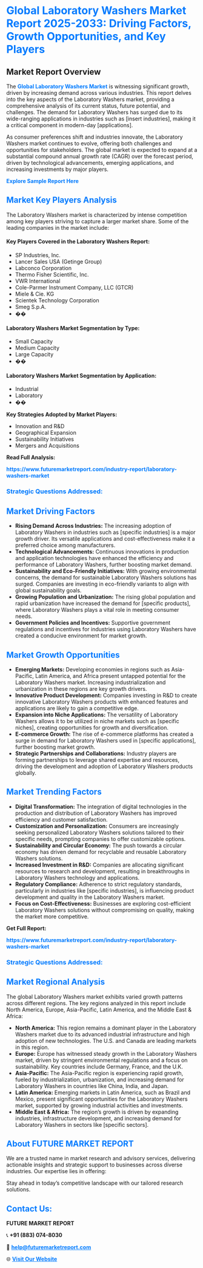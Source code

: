 <h1 style="color: #007BFF;">Global Laboratory Washers Market Report 2025-2033: Driving Factors, Growth Opportunities, and Key Players</h1>

<section id="overview">
<h2>Market Report Overview</h2>
<p>The <a href="https://www.futuremarketreport.com/industry-report/laboratory-washers-market" style="color: #007BFF; text-decoration: none;"><strong>Global Laboratory Washers Market</strong></a> is witnessing significant growth, driven by increasing demand across various industries. This report delves into the key aspects of the Laboratory Washers market, providing a comprehensive analysis of its current status, future potential, and challenges. The demand for Laboratory Washers has surged due to its wide-ranging applications in industries such as [insert industries], making it a critical component in modern-day [applications].</p>
<p>As consumer preferences shift and industries innovate, the Laboratory Washers market continues to evolve, offering both challenges and opportunities for stakeholders. The global market is expected to expand at a substantial compound annual growth rate (CAGR) over the forecast period, driven by technological advancements, emerging applications, and increasing investments by major players.</p>
</section>

<section id="overview">
<p><a href="https://www.futuremarketreport.com/request-sample/reportId=118188" style="color: #007BFF; text-decoration: none;"><strong>Explore Sample Report Here</strong></a></p>
</section>

<section id="key-players">
<h2 style="color: #007BFF;">Market Key Players Analysis</h2>
<p>The Laboratory Washers market is characterized by intense competition among key players striving to capture a larger market share. Some of the leading companies in the market include:</p>
<h4>Key Players Covered in the Laboratory Washers Report:</h4>
<ul><li>SP Industries, Inc.</li><li>Lancer Sales USA (Getinge Group)</li><li>Labconco Corporation</li><li>Thermo Fisher Scientific, Inc.</li><li>VWR International</li><li>Cole-Parmer Instrument Company, LLC (GTCR)</li><li>Miele &amp; Cie. KG</li><li>Scientek Technology Corporation</li><li>Smeg S.p.A.</li><li>��</li></ul>
<h4>Laboratory Washers Market Segmentation by Type:</h4>
<ul><li>Small Capacity</li><li>Medium Capacity</li><li>Large Capacity</li><li>��</li></ul>

<h4>Laboratory Washers Market Segmentation by Application:</h4>
<ul><li>Industrial</li><li>Laboratory</li><li>��</li></ul>
<p><strong>Key Strategies Adopted by Market Players:</strong></p>
<ul>
<li>Innovation and R&D</li>
<li>Geographical Expansion</li>
<li>Sustainability Initiatives</li>
<li>Mergers and Acquisitions</li>
</ul>
</section>

<section>
<p><strong>Read Full Analysis: </strong></p><a href="https://www.futuremarketreport.com/industry-report/laboratory-washers-market" style="color: #007BFF; text-decoration: none;"><strong>https://www.futuremarketreport.com/industry-report/laboratory-washers-market</strong></a>
<h3 style="color: #007BFF;">Strategic Questions Addressed:</h3>
</section>

<section id="driving-factors">
<h2 style="color: #007BFF;">Market Driving Factors</h2>
<ul>
<li><strong>Rising Demand Across Industries:</strong> The increasing adoption of Laboratory Washers in industries such as [specific industries] is a major growth driver. Its versatile applications and cost-effectiveness make it a preferred choice among manufacturers.</li>
<li><strong>Technological Advancements:</strong> Continuous innovations in production and application technologies have enhanced the efficiency and performance of Laboratory Washers, further boosting market demand.</li>
<li><strong>Sustainability and Eco-Friendly Initiatives:</strong> With growing environmental concerns, the demand for sustainable Laboratory Washers solutions has surged. Companies are investing in eco-friendly variants to align with global sustainability goals.</li>
<li><strong>Growing Population and Urbanization:</strong> The rising global population and rapid urbanization have increased the demand for [specific products], where Laboratory Washers plays a vital role in meeting consumer needs.</li>
<li><strong>Government Policies and Incentives:</strong> Supportive government regulations and incentives for industries using Laboratory Washers have created a conducive environment for market growth.</li>
</ul>
</section>

<section id="growth-opportunities">
<h2 style="color: #007BFF;">Market Growth Opportunities</h2>
<ul>
<li><strong>Emerging Markets:</strong> Developing economies in regions such as Asia-Pacific, Latin America, and Africa present untapped potential for the Laboratory Washers market. Increasing industrialization and urbanization in these regions are key growth drivers.</li>
<li><strong>Innovative Product Development:</strong> Companies investing in R&D to create innovative Laboratory Washers products with enhanced features and applications are likely to gain a competitive edge.</li>
<li><strong>Expansion into Niche Applications:</strong> The versatility of Laboratory Washers allows it to be utilized in niche markets such as [specific niches], creating opportunities for growth and diversification.</li>
<li><strong>E-commerce Growth:</strong> The rise of e-commerce platforms has created a surge in demand for Laboratory Washers used in [specific applications], further boosting market growth.</li>
<li><strong>Strategic Partnerships and Collaborations:</strong> Industry players are forming partnerships to leverage shared expertise and resources, driving the development and adoption of Laboratory Washers products globally.</li>
</ul>
</section>

<section id="trending-factors">
<h2 style="color: #007BFF;">Market Trending Factors</h2>
<ul>
<li><strong>Digital Transformation:</strong> The integration of digital technologies in the production and distribution of Laboratory Washers has improved efficiency and customer satisfaction.</li>
<li><strong>Customization and Personalization:</strong> Consumers are increasingly seeking personalized Laboratory Washers solutions tailored to their specific needs, prompting companies to offer customizable options.</li>
<li><strong>Sustainability and Circular Economy:</strong> The push towards a circular economy has driven demand for recyclable and reusable Laboratory Washers solutions.</li>
<li><strong>Increased Investment in R&D:</strong> Companies are allocating significant resources to research and development, resulting in breakthroughs in Laboratory Washers technology and applications.</li>
<li><strong>Regulatory Compliance:</strong> Adherence to strict regulatory standards, particularly in industries like [specific industries], is influencing product development and quality in the Laboratory Washers market.</li>
<li><strong>Focus on Cost-Effectiveness:</strong> Businesses are exploring cost-efficient Laboratory Washers solutions without compromising on quality, making the market more competitive.</li>
</ul>
</section>

<section>
<p><strong>Get Full Report: </strong></p><a href="https://www.futuremarketreport.com/industry-report/laboratory-washers-market" style="color: #007BFF; text-decoration: none;"><strong>https://www.futuremarketreport.com/industry-report/laboratory-washers-market</strong></a>
<h3 style="color: #007BFF;">Strategic Questions Addressed:</h3>
</section>


<section id="regional-analysis">
<h2 style="color: #007BFF;">Market Regional Analysis</h2>
<p>The global Laboratory Washers market exhibits varied growth patterns across different regions. The key regions analyzed in this report include North America, Europe, Asia-Pacific, Latin America, and the Middle East & Africa:</p>
<ul>
<li><strong>North America:</strong> This region remains a dominant player in the Laboratory Washers market due to its advanced industrial infrastructure and high adoption of new technologies. The U.S. and Canada are leading markets in this region.</li>
<li><strong>Europe:</strong> Europe has witnessed steady growth in the Laboratory Washers market, driven by stringent environmental regulations and a focus on sustainability. Key countries include Germany, France, and the U.K.</li>
<li><strong>Asia-Pacific:</strong> The Asia-Pacific region is experiencing rapid growth, fueled by industrialization, urbanization, and increasing demand for Laboratory Washers in countries like China, India, and Japan.</li>
<li><strong>Latin America:</strong> Emerging markets in Latin America, such as Brazil and Mexico, present significant opportunities for the Laboratory Washers market, supported by growing industrial activities and investments.</li>
<li><strong>Middle East & Africa:</strong> The region’s growth is driven by expanding industries, infrastructure development, and increasing demand for Laboratory Washers in sectors like [specific sectors].</li>
</ul>
</section>

<footer>
<h2 style="color: #007BFF;">About FUTURE MARKET REPORT</h2>
<p>We are a trusted name in market research and advisory services, delivering actionable insights and strategic support to businesses across diverse industries. Our expertise lies in offering:</p>

<p>Stay ahead in today’s competitive landscape with our tailored research solutions.</p>

<h2 style="color: #007BFF;">Contact Us:</h2>
<p><strong>FUTURE MARKET REPORT</strong></p>
<p>📞 <strong>+91 (883) 074-8030</strong></p>
<p>📧 <strong><a href="mailto:help@futuremarketreport.com" style="color: #007BFF;">help@futuremarketreport.com</a></strong></p>
<p>🌐 <strong><a href="https://www.futuremarketreport.com/" style="color: #007BFF;">Visit Our Website</a></strong></p>
</footer>